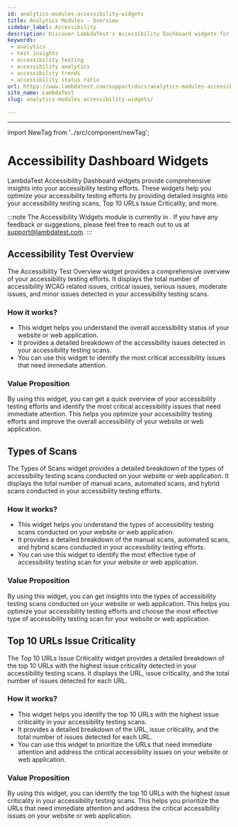 ```yaml
---
id: analytics-modules-accessibility-widgets
title: Analytics Modules - Overview
sidebar_label: Accessibility
description: Discover LambdaTest's Accessibility Dashboard widgets for comprehensive accessibility testing insights. Optimize your accessibility testing efforts today.
keywords:
 - analytics
 - test insights
 - accessibility testing
 - accessibility analytics
 - accessibility trends
 - accessibility status ratio
url: https://www.lambdatest.com/support/docs/analytics-modules-accessibility-widgets/
site_name: LambdaTest
slug: analytics-modules-accessibility-widgets/

---
```


<script type="application/ld+json"
      dangerouslySetInnerHTML={{ __html: JSON.stringify({
       "@context": "https://schema.org",
        "@type": "BreadcrumbList",
        "itemListElement": [{
          "@type": "ListItem",
          "position": 1,
          "name": "Home",
          "item": "https://www.lambdatest.com"
        },{
          "@type": "ListItem",
          "position": 2,
          "name": "Support",
          "item": "https://www.lambdatest.com/support/docs/"
        },{
          "@type": "ListItem",
          "position": 3,
          "name": "Test Overview",
          "item": "https://www.lambdatest.com/support/docs/analytics-modules-accessibility-widgets/"
        }]
      })
    }}
></script>

---

import NewTag from '../src/component/newTag';

# Accessibility Dashboard Widgets

LambdaTest Accessibility Dashboard widgets provide comprehensive insights into your accessibility testing efforts. These widgets help you optimize your accessibility testing efforts by providing detailed insights into your accessibility testing scans, 
Top 10 URLs Issue Criticality, and more.

:::note
The Accessibility Widgets module is currently in  <NewTag value="BETA" bgColor="#ffec02" color="#000" />. If you have any feedback or suggestions, please feel free to reach out to us at [support@lambdatest.com](mailto:support@lambdatest.com).
:::

## Accessibility Test Overview

The Accessibility Test Overview widget provides a comprehensive overview of your accessibility testing efforts. It displays the total number of accessibility WCAG related issues, critical issues, serious issues, moderate issues, and minor issues detected in your accessibility testing scans.

### How it works? 

* This widget helps you understand the overall accessibility status of your website or web application.
* It provides a detailed breakdown of the accessibility issues detected in your accessibility testing scans.
* You can use this widget to identify the most critical accessibility issues that need immediate attention.

### Value Proposition

By using this widget, you can get a quick overview of your accessibility testing efforts and identify the most critical accessibility issues that need immediate attention. This helps you optimize your accessibility testing efforts and improve the overall accessibility of your website or web application.

## Types of Scans 

The Types of Scans widget provides a detailed breakdown of the types of accessibility testing scans conducted on your website or web application. It displays the total number of manual scans, automated scans, and hybrid scans conducted in your accessibility testing efforts.

### How it works?

* This widget helps you understand the types of accessibility testing scans conducted on your website or web application.
* It provides a detailed breakdown of the manual scans, automated scans, and hybrid scans conducted in your accessibility testing efforts.
* You can use this widget to identify the most effective type of accessibility testing scan for your website or web application.

### Value Proposition

By using this widget, you can get insights into the types of accessibility testing scans conducted on your website or web application. This helps you optimize your accessibility testing efforts and choose the most effective type of accessibility testing scan for your website or web application.

## Top 10 URLs Issue Criticality

The Top 10 URLs Issue Criticality widget provides a detailed breakdown of the top 10 URLs with the highest issue criticality detected in your accessibility testing scans. It displays the URL, issue criticality, and the total number of issues detected for each URL.

### How it works?

* This widget helps you identify the top 10 URLs with the highest issue criticality in your accessibility testing scans.
* It provides a detailed breakdown of the URL, issue criticality, and the total number of issues detected for each URL.
* You can use this widget to prioritize the URLs that need immediate attention and address the critical accessibility issues on your website or web application.

### Value Proposition

By using this widget, you can identify the top 10 URLs with the highest issue criticality in your accessibility testing scans. This helps you prioritize the URLs that need immediate attention and address the critical accessibility issues on your website or web application.